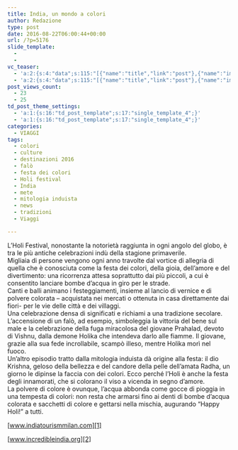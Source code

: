 ```yaml
---
title: India, un mondo a colori
author: Redazione
type: post
date: 2016-08-22T06:00:44+00:00
url: /?p=5176
slide_template:
  - 
  - 
vc_teaser:
  - 'a:2:{s:4:"data";s:115:"[{"name":"title","link":"post"},{"name":"image","image":"featured","link":"none"},{"name":"text","mode":"excerpt"}]";s:7:"bgcolor";s:0:"";}'
  - 'a:2:{s:4:"data";s:115:"[{"name":"title","link":"post"},{"name":"image","image":"featured","link":"none"},{"name":"text","mode":"excerpt"}]";s:7:"bgcolor";s:0:"";}'
post_views_count:
  - 23
  - 25
td_post_theme_settings:
  - 'a:1:{s:16:"td_post_template";s:17:"single_template_4";}'
  - 'a:1:{s:16:"td_post_template";s:17:"single_template_4";}'
categories:
  - VIAGGI
tags:
  - colori
  - culture
  - destinazioni 2016
  - falò
  - festa dei colori
  - Holi festival
  - India
  - mete
  - mitologia induista
  - news
  - tradizioni
  - Viaggi

---
```

L’Holi Festival, nonostante la notorietà raggiunta in ogni angolo del globo, è tra le più antiche celebrazioni indù della stagione primaverile.  
Migliaia di persone vengono ogni anno travolte dal vortice di allegria di quella che è conosciuta come la festa dei colori, della gioia, dell’amore e del divertimento: una ricorrenza attesa soprattutto dai più piccoli, a cui è consentito lanciare bombe d’acqua in giro per le strade.  
Canti e balli animano i festeggiamenti, insieme al lancio di vernice e di polvere colorata – acquistata nei mercati o ottenuta in casa direttamente dai fiori- per le vie delle città e dei villaggi.  
Una celebrazione densa di significati e richiami a una tradizione secolare. L’accensione di un falò, ad esempio, simboleggia la vittoria del bene sul male e la celebrazione della fuga miracolosa del giovane Prahalad, devoto di Vishnu, dalla demone Holika che intendeva darlo alle fiamme. Il giovane, grazie alla sua fede incrollabile, scampò illeso, mentre Holika morì nel fuoco.  
Un&#8217;altro episodio tratto dalla mitologia induista dà origine alla festa: il dio Krishna, geloso della bellezza e del candore della pelle dell’amata Radha, un giorno le dipinse la faccia con dei colori. Ecco perché l’Holi è anche la festa degli innamorati, che si colorano il viso a vicenda in segno d’amore.  
La polvere di colore è ovunque, l&#8217;acqua abbonda come gocce di pioggia in una tempesta di colori: non resta che armarsi fino ai denti di bombe d&#8217;acqua colorata e sacchetti di colore e gettarsi nella mischia, augurando &#8220;Happy Holi!&#8221; a tutti.

[www.indiatourismmilan.com][1]

[www.incredibleindia.org][2]

 [1]: https://www.indiatourismmilan.com
 [2]: https://www.incredibleindia.org